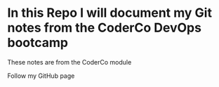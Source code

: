# In this Repo I will document my Git notes from the CoderCo DevOps bootcamp

These notes are from the CoderCo module

Follow my GitHub page